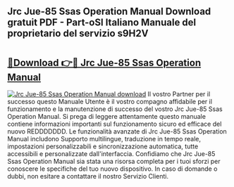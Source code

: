 ## Jrc Jue-85 Ssas Operation Manual Download gratuit PDF - Part-oSl Italiano Manuale del proprietario del servizio s9H2V

# <h2><a href="http://dfdxxdc.blite.top/?on=Jrc+Jue-85+Ssas+Operation+Manual">🔗Download 👉🔴 Jrc Jue-85 Ssas Operation Manual</a></h2>

[![Jrc Jue-85 Ssas Operation Manual download](https://i.imgur.com/lujVjoI.png)](http://dfdxxdc.blite.top/?on=Jrc+Jue-85+Ssas+Operation+Manual)
Il vostro Partner per il successo questo Manuale Utente è il vostro compagno affidabile per il funzionamento e la manutenzione di successo del vostro Jrc Jue-85 Ssas Operation Manual. Si prega di leggere attentamente questo manuale contiene informazioni importanti sul funzionamento sicuro ed efficace del nuovo REDDDDDDD. Le funzionalità avanzate di Jrc Jue-85 Ssas Operation Manual includono Supporto multilingue, traduzione in tempo reale, impostazioni personalizzabili e sincronizzazione automatica, tutte accessibili e personalizzate dall'interfaccia. Confidiamo che Jrc Jue-85 Ssas Operation Manual sia stata una risorsa completa per i tuoi sforzi per conoscere le specifiche del tuo nuovo dispositivo. In caso di domande o dubbi, non esitare a contattare il nostro Servizio Clienti.

